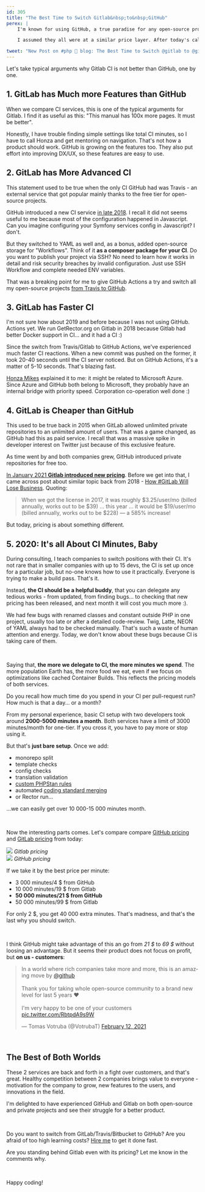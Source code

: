 ```yaml
---
id: 305
title: "The Best Time to Switch Gitlab&nbsp;to&nbsp;GitHub"
perex: |
    I'm known for using GitHub, a true paradise for any open-source project. But I don't have much experience with private projects pricing for this and other services like GitLab or Bitbucket.

    I assumed they all were at a similar price layer. After today's call with one of my clients, I've learned about one benefit of GitHub Actions for private projects I didn't consider before. **So much it's worth the switch.**

tweet: "New Post on #php 🐘 blog: The Best Time to Switch @gitlab to @github"
---
```


Let's take typical arguments why Gitlab CI is not better than GitHub, one by one.

## 1. GitLab has Much more Features than GitHub

When we compare CI services, this is one of the typical arguments for Gitlab. I find it as useful as this: "This manual has 100x more pages. It must be better".

Honestly, I have trouble finding simple settings like total CI minutes, so I have to call Honza and get mentoring on navigation. That's not how a product should work. GitHub is growing on the features too. They also put effort into improving DX/UX, so these features are easy to use.

## 2. GitLab has More Advanced CI

This statement used to be true when the only CI GitHub had was Travis - an external service that got popular mainly thanks to the free tier for open-source projects.

GitHub introduced a new CI service [in late 2018](https://github.blog/changelog/2018-10-16-github-actions-limited-beta/). I recall it did not seems useful to me because most of the configuration happened in Javascript. Can you imagine configuring your Symfony services config in Javascript? I don't.

But they switched to YAML as well and, as a bonus, added open-source storage for "Workflows". Think of it **as a composer package for your CI**. Do you want to publish your project via SSH? No need to learn how it works in detail and risk security breaches by invalid configuration. Just use SSH Workflow and complete needed ENV variables.

That was a breaking point for me to give GitHub Actions a try and switch all my open-source projects [from Travis to GitHub](/blog/2020/01/27/switch-travis-to-github-actions-to-reduce-stress/).

## 3. GitLab has Faster CI

I'm not sure how about 2019 and before because I was not using GitHub.
Actions yet. We run GetRector.org on Gitlab in 2018 because Gitlab had better Docker support in CI... and it had a CI :)

Since the switch from Travis/Gitlab to GitHub Actions, we've experienced much faster CI reactions. When a new commit was pushed on the former, it took 20-40 seconds until the CI server noticed. But on GitHub Actions, it's a matter of 5-10 seconds. That's blazing fast.

[Honza Mikes](https://github.com/JanMikes) explained it to me: it might be related to Microsoft Azure. Since Azure and GitHub both belong to Microsoft, they probably have an internal bridge with priority speed. Corporation co-operation well done :)

## 4. GitLab is Cheaper than GitHub

This used to be true back in 2015 when GitLab allowed unlimited private repositories to an unlimited amount of users. That was a game changed, as GitHub had this as paid service. I recall that was a massive spike in developer interest on Twitter just because of this exclusive feature.

As time went by and both companies grew, GitHub introduced private repositories for free too.

[In January 2021 **Gitlab introduced new pricing**](https://techcrunch.com/2021/01/26/gitlab-reshuffles-its-paid-subscription-plans/). Before we get into that, I came across post about similar topic back from 2018 - [How #GitLab Will Lose Business](https://mlaccetti.medium.com/how-gitlab-will-lose-business-bea8fb2f0fd4). Quoting:

<blockquote class="blockquote">
    When we got the license in 2017, it was roughly $3.25/user/mo (billed annually, works out to be $39) ... this year ... it would be $19/user/mo (billed annually, works out to be $228) — a 585% increase!
</blockquote>

But today, pricing is about something different.

## 5. 2020: It's all About CI Minutes, Baby

During consulting, I teach companies to switch positions with their CI. It's not rare that in smaller companies with up to 15 devs, the CI is set up once for a particular job, but no-one knows how to use it practically. Everyone is trying to make a build pass. That's it.

Instead, **the CI should be a helpful buddy**, that you can delegate any tedious works - from updated, from finding bugs... to checking that new pricing has been released, and next month it will cost you much more :).

We had few bugs with renamed classes and constant outside PHP in one project, usually too late or after a detailed code-review. Twig, Latte, NEON of YAML always had to be checked manually. That's such a waste of human attention and energy. Today, we don't know about these bugs because CI is taking care of them.

<br>

Saying that, **the more we delegate to CI, the more minutes we spend**. The more population Earth has, the more food we eat, even if we focus on optimizations like cached Container Builds. This reflects the pricing models of both services.

Do you recall how much time do you spend in your CI per pull-request run? How much is that a day... or a month?

From my personal experience, basic CI setup with two developers took around **2000-5000 minutes a month**. Both services have a limit of 3000 minutes/month for one-tier. If you cross it, you have to pay more or stop using it.

But that's **just bare setup**. Once we add:

* monorepo split
* template checks
* config checks
* translation validation
* [custom PHPStan rules](/blog/2020/12/14/new-in-symplify-9-more-than-110-phpstan-rules/)
* automated [coding standard merging](/blog/2020/12/28/why-coding-standards-should-not-be-part-of-ci/)
* or Rector run...

...we can easily get over 10 000-15 000 minutes month.

<br>

Now the interesting parts comes. Let's compare compare [GitHub pricing](https://github.com/pricing) and [GitLab pricing](https://about.gitlab.com/pricing/) from today:


<img src="https://user-images.githubusercontent.com/924196/110146332-b9e3f900-7dda-11eb-99fd-9ffb500095fc.png" class="img-thumbnail mb-2">
<em>Gitlab pricing</em>

<br>

<img src="https://user-images.githubusercontent.com/924196/110146328-b94b6280-7dda-11eb-97a2-332bbc0fd8f0.png" class="img-thumbnail mb-2">
<em>GitHub pricing</em>

<br>

If we take it by the best price per minute:

- 3 000 minutes/4 $ from GitHub
- 10 000 minutes/19 $ from Gitlab
- **50 000 minutes/21 $ from GitHub**
- 50 000 minutes/99 $ from Gitlab

For only 2 $, you get 40 000 extra minutes. That's madness, and that's the last why you should switch.

<br>

I think GitHub might take advantage of this an go from *21 $* to *69 $* without loosing an advantage. But it seems their product does not focus on profit, but **on us - customers**:

<blockquote class="twitter-tweet"><p lang="en" dir="ltr">In a world where rich companies take more and more, this is an amazing move by <a href="https://twitter.com/github?ref_src=twsrc%5Etfw">@github</a> <br><br>Thank you for taking whole open-source community to a brand new level for last 5 years ❤️️<br><br>I'm very happy to be one of your customers <a href="https://t.co/RbtpdA9s9W">pic.twitter.com/RbtpdA9s9W</a></p>&mdash; Tomas Votruba (@VotrubaT) <a href="https://twitter.com/VotrubaT/status/1360353684396380171?ref_src=twsrc%5Etfw">February 12, 2021</a></blockquote>

<script async src="https://platform.twitter.com/widgets.js" charset="utf-8"></script>

<br>


## The Best of Both Worlds

These 2 services are back and forth in a fight over customers, and that's great. Healthy competition between 2 companies brings value to everyone - motivation for the company to grow, new features to the users, and innovations in the field.

I'm delighted to have experienced GitHub and Gitlab on both open-source and private projects and see their struggle for a better product.

<br>

Do you want to switch from GitLab/Travis/Bitbucket to GitHub? Are you afraid of too high learning costs? [Hire me](/contact/) to get it done fast.

Are you standing behind Gitlab even with its pricing? Let me know in the comments why.

<br>

Happy coding!
